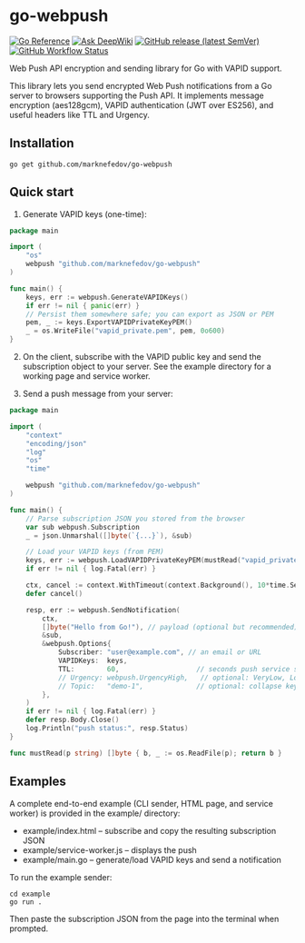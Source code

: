 # go-webpush 
[![Go Reference](https://pkg.go.dev/badge/github.com/marknefedov/go-webpush.svg)](https://pkg.go.dev/github.com/marknefedov/go-webpush)
[![Ask DeepWiki](https://deepwiki.com/badge.svg)](https://deepwiki.com/marknefedov/go-webpush)
[![GitHub release (latest SemVer)](https://img.shields.io/github/v/release/marknefedov/go-webpush)](https://github.com/marknefedov/go-webpush/releases/latest)
[![GitHub Workflow Status](https://img.shields.io/github/actions/workflow/status/marknefedov/go-webpush/ci.yml?branch=master)](https://github.com/marknefedov/go-webpush/actions/workflows/ci.yml)

Web Push API encryption and sending library for Go with VAPID support.

This library lets you send encrypted Web Push notifications from a Go server to browsers supporting the Push API. It implements message encryption (aes128gcm), VAPID authentication (JWT over ES256), and useful headers like TTL and Urgency.

## Installation

```
go get github.com/marknefedov/go-webpush
```

## Quick start

1) Generate VAPID keys (one-time):

```go
package main

import (
    "os"
    webpush "github.com/marknefedov/go-webpush"
)

func main() {
    keys, err := webpush.GenerateVAPIDKeys()
    if err != nil { panic(err) }
    // Persist them somewhere safe; you can export as JSON or PEM
    pem, _ := keys.ExportVAPIDPrivateKeyPEM()
    _ = os.WriteFile("vapid_private.pem", pem, 0o600)
}
```

2) On the client, subscribe with the VAPID public key and send the subscription object to your server. See the example directory for a working page and service worker.

3) Send a push message from your server:

```go
package main

import (
    "context"
    "encoding/json"
    "log"
    "os"
    "time"

    webpush "github.com/marknefedov/go-webpush"
)

func main() {
    // Parse subscription JSON you stored from the browser
    var sub webpush.Subscription
    _ = json.Unmarshal([]byte(`{...}`), &sub)

    // Load your VAPID keys (from PEM)
    keys, err := webpush.LoadVAPIDPrivateKeyPEM(mustRead("vapid_private.pem"))
    if err != nil { log.Fatal(err) }

    ctx, cancel := context.WithTimeout(context.Background(), 10*time.Second)
    defer cancel()

    resp, err := webpush.SendNotification(
        ctx,
        []byte("Hello from Go!"), // payload (optional but recommended)
        &sub,
        &webpush.Options{
            Subscriber: "user@example.com", // an email or URL
            VAPIDKeys:  keys,
            TTL:        60,                   // seconds push service should retain the message
            // Urgency: webpush.UrgencyHigh,   // optional: VeryLow, Low, Normal, High
            // Topic:   "demo-1",             // optional: collapse key
        },
    )
    if err != nil { log.Fatal(err) }
    defer resp.Body.Close()
    log.Println("push status:", resp.Status)
}

func mustRead(p string) []byte { b, _ := os.ReadFile(p); return b }
```

## Examples

A complete end-to-end example (CLI sender, HTML page, and service worker) is provided in the example/ directory:

- example/index.html – subscribe and copy the resulting subscription JSON
- example/service-worker.js – displays the push
- example/main.go – generate/load VAPID keys and send a notification

To run the example sender:

```
cd example
go run .
```

Then paste the subscription JSON from the page into the terminal when prompted.
